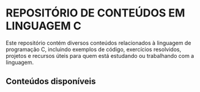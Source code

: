 # REPOSITÓRIO DE CONTEÚDOS EM LINGUAGEM C
  
<p>
    Este repositório contém diversos conteúdos relacionados à linguagem de programação C, 
    incluindo exemplos de código, exercícios resolvidos, projetos e recursos úteis para quem está estudando ou trabalhando com a linguagem.
</p>

## Conteúdos disponíveis
